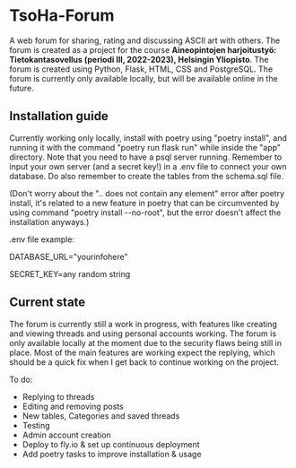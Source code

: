 # TsoHa-Forum

A web forum for sharing, rating and discussing ASCII art with others. The forum is created as a project for the course **Aineopintojen harjoitustyö: Tietokantasovellus (periodi III, 2022-2023), Helsingin Yliopisto**. The forum is created using Python, Flask, HTML, CSS and PostgreSQL. The forum is currently only available locally, but will be available online in the future.

## Installation guide

Currently working only locally, install with poetry using "poetry install", and running it with the command "poetry run flask run" while inside the "app" directory. Note that you need to have a psql server running. Remember to input your own server (and a secret key!) in a .env file to connect your own database. Do also remember to create the tables from the schema.sql file.


(Don't worry about the ".. does not contain any element" error after poetry install, it's related to a new feature in poetry that can be circumvented by using command "poetry install --no-root", but the error doesn't affect the installation anyways.)


.env file example:

DATABASE_URL="yourinfohere"

SECRET_KEY=any random string

## Current state

The forum is currently still a work in progress, with features like creating and viewing threads and using personal accounts working. The forum is only available locally at the moment due to the security flaws being still in place. Most of the main features are working expect the replying, which should be a quick fix when I get back to continue working on the project.


To do:



- Replying to threads
- Editing and removing posts
- New tables, Categories and saved threads
- Testing
- Admin account creation
- Deploy to fly.io & set up continuous deployment
- Add poetry tasks to improve installation & usage
